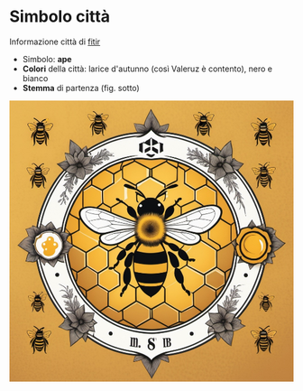 # Simbolo città
Informazione città di [fitir](fitir.md)
- Simbolo: **ape**
- **Colori** della città: larice d'autunno (così Valeruz è contento), nero e bianco
- **Stemma** di partenza (fig. sotto)

![](../../img/fitir/stemma.png)